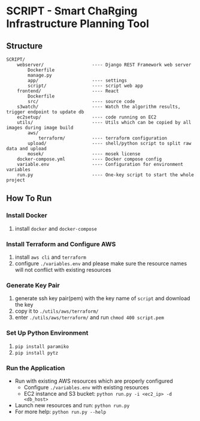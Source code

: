 # SCRIPT - Smart ChaRging Infrastructure Planning Tool

## Structure

```text
SCRIPT/
    webserver/                  ---- Django REST Framework web server
        Dockerfile
        manage.py
        app/                    ---- settings
        script/                 ---- script web app
    frontend/                   ---- React
        Dockerfile
        src/                    ---- source code
    s3watch/                    ---- Watch the algorithm results, trigger endpoint to update db
    ec2setup/                   ---- code running on EC2
    utils/                      ---- Utils which can be copied by all images during image build
        aws/
            terraform/          ---- terraform configuration
        upload/                 ---- shell/python script to split raw data and upload
        mosek/                  ---- mosek license
    docker-compose.yml          ---- Docker compose config
    variable.env                ---- Configuration for environment variables
    run.py                      ---- One-key script to start the whole project
```

## How To Run

### Install Docker

1. install `docker` and `docker-compose`

### Install Terraform and Configure AWS

1. install `aws cli` and `terraform`
2. configure `./variables.env` and please make sure the resource names will not conflict with existing resources

### Generate Key Pair

1. generate ssh key pair(pem) with the key name of `script` and download the key
2. copy it to `./utils/aws/terraform/`
3. enter `./utils/aws/terraform/` and run `chmod 400 script.pem`

### Set Up Python Environment

1. `pip install paramiko`
2. `pip install pytz`

### Run the Application

- Run with existing AWS resources which are properly configured
  - Configure `./variables.env` with existing resources
  - EC2 instance and S3 bucket: `python run.py -i <ec2_ip> -d <db_host>`
- Launch new resources and run: `python run.py`
- For more help: `python run.py --help`
